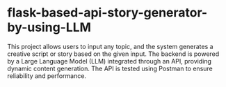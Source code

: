 # flask-based-api-story-generator-by-using-LLM
This project allows users to input any topic, and the system generates a creative script or story based on the given input. The backend is powered by a Large Language Model (LLM) integrated through an API, providing dynamic content generation. The API is tested using Postman to ensure reliability and performance.
